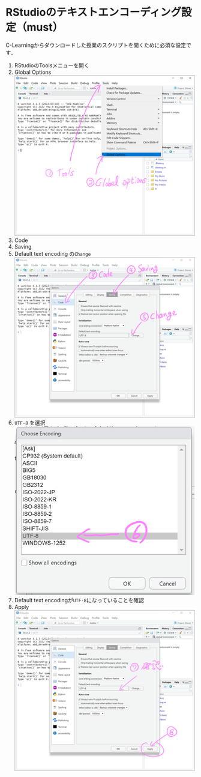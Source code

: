 # RStudioのテキストエンコーディング設定（must）

C-Learningからダウンロードした授業のスクリプトを開くために必須な設定です．

1. RStudioのToolsメニューを開く
2. Global Options
    ![](./figs/encoding1.png?raw=true)
3. Code
4. Saving
5. Default text encoding の`Change`
    ![](./figs/encoding2.png?raw=true)
6. `UTF-8` を選択
    ![](./figs/encoding3.png?raw=true)
7. Default text encodingが`UTF-8`になっていることを確認
8. Apply
    ![](./figs/encoding4.png?raw=true)


